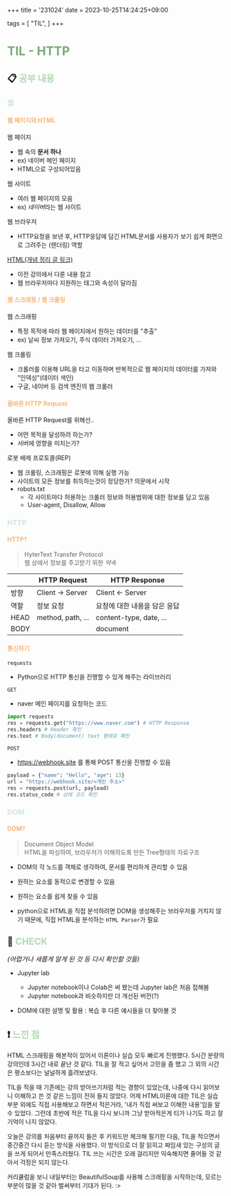 +++
title = '231024'
date = 2023-10-25T14:24:25+09:00

tags = [
    "TIL",
]
+++

<style>
g1 { color: #79AC78 }
g2 { color: #B0D9B1 }
g3 { color: #D0E7D2 }
g4 { color: #618264 }
o1 { color: #F9B572 }
w1 { color: #FAF8ED }
</style>

# <span style="color:#79AC78">TIL - HTTP</span> 

## 📋 <span style="color:#B0D9B1">공부 내용</span>


### <span style="color:#D0E7D2">웹</span>
#### <span style="color:#F9B572">웹 페이지와 HTML</span>

웹 페이지   
- 웹 속의 **문서 하나**
- ex) 네이버 메인 페이지 
- HTML으로 구성되어있음

웹 사이트
- 여러 웹 페이지의 모음 
- ex) *네이버*라는 웹 사이트

웹 브라우저
- HTTP요청을 보낸 후, HTTP응답에 담긴 HTML문서를 사용자가 보기 쉽게 화면으로 그려주는 (렌더링) 역할

[HTML(개념 정리 글 링크)](https://velog.io/@srlee056/%EB%8D%B0%EC%9D%B4%ED%84%B0-%EC%97%94%EC%A7%80%EB%8B%88%EC%96%B4%EB%A7%81-%EB%8D%B0%EB%B8%8C%EC%BD%94%EC%8A%A4-6%EC%9D%BC%EC%B0%A8) 
- 이전 강의에서 다룬 내용 참고
- 웹 브라우저마다 지원하는 태그와 속성이 달라짐


#### <span style="color:#F9B572">웹 스크래핑 / 웹 크롤링</span>
웹 스크래핑
- 특정 목적에 따라 웹 페이지에서 원하는 데이터를 "추출"
- ex) 날씨 정보 가져오기, 주식 데이터 가져오기, ...

웹 크롤링
- 크롤러를 이용해 URL을 타고 이동하며 반복적으로 웹 페이지의 데이터를 가져와 "인덱싱"(데이터 색인)
- 구글, 네이버 등 검색 엔진의 웹 크롤러


#### <span style="color:#F9B572">올바른 HTTP Request</span>

올바른 HTTP Request를 위해선..
- 어떤 목적을 달성하려 하는가?
- 서버에 영향을 미치는가?

로봇 배제 프로토콜(REP)
- 웹 크롤링, 스크래핑은 로봇에 의해 실행 가능
- 사이트의 모든 정보를 취득하는것이 정당한가? 의문에서 시작
- robots.txt
    - 각 사이트마다 허용하는 크롤러 정보와 허용범위에 대한 정보를 담고 있음
    - User-agent, Disallow, Allow

### <span style="color:#D0E7D2">HTTP</span>

#### <span style="color:#F9B572">HTTP?</span>
> HyterText Transfer Protocol   
웹 상에서 정보를 주고받기 위한 *약속*



| | HTTP Request | HTTP Response |
| --- | ---| ---|
| 방향 | Client -> Server | Client <- Server|
| 역할 | 정보 요청| 요청에 대한 내용을 담은 응답|
| HEAD| method, path, ...| content-type, date, ... |
|BODY||document|


#### <span style="color:#F9B572">통신하기</span>

`requests`
- Python으로 HTTP 통신을 진행할 수 있게 해주는 라이브러리


`GET`
- naver 메인 페이지를 요청하는 코드

```python
import requests
res = requests.get("https://www.naver.com") # HTTP Response
res.headers # Header 확인
res.text # Body(document) text 형태로 확인
```

`POST`
- <https://webhook.site> 를 통해 POST 통신을 진행할 수 있음

```python
payload = {"name": "Hello", "age": 13}
url = "https://webhook.site/<개인 주소>"
res = requests.post(url, payload)
res.status_code # 상태 코드 확인
```


### <span style="color:#D0E7D2">DOM</span>

#### <span style="color:#F9B572">DOM?</span>
> Document Object Model   
HTML을 파싱하여, 브라우저가 이해하도록 만든 Tree형태의 자료구조

- DOM의 각 노드를 객체로 생각하여, 문서를 편리하게 관리할 수 있음
- 원하는 요소를 동적으로 변경할 수 있음
- 원하는 요소를 쉽게 찾을 수 있음 


- python으로 HTML을 직접 분석하려면 DOM을 생성해주는 브라우저를 거치지 않기 때문에, 
직접 HTML을 분석하는 `HTML Parser`가 필요

## 👀 <span style="color:#B0D9B1">CHECK</span>

*<span style = "font-size:15px">(어렵거나 새롭게 알게 된 것 등 다시 확인할 것들)</span>*

- Jupyter lab 
    - Jupyter notebook이나 Colab은 써 봤는데 Jupyter lab은 처음 접해봄
    - Jupyter notebook과 비슷하지만 더 개선된 버전(?)

- DOM에 대한 설명 및 활용 : 복습 후 다른 예시들을 더 찾아볼 것
## ❗ <span style="color:#B0D9B1">느낀 점</span>

HTML 스크래핑을 해본적이 있어서 이론이나 실습 모두 빠르게 진행했다. 5시간 분량의 강의인데 3시간 내로 끝난 것 같다. TIL을 잘 적고 싶어서 고민을 좀 했고 그 외의 시간은 평소보다는 널널하게 흘려보냈다.

TIL을 적을 때 기존에는 강의 받아쓰기처럼 적는 경향이 있었는데, 나중에 다시 읽어보니 이해하고 쓴 것 같은 느낌이 전혀 들지 않았다. 어제 HTML이론에 대한 TIL은 실습 부분 외에도 직접 사용해보고 하면서 적은거라, '내가 직접 써보고 이해한 내용'임을 알 수 있었다. 그런데 초반에 적은 TIL을 다시 보니까 그냥 받아적은게 티가 나기도 하고 잘 기억이 나지 않았다.

오늘은 강의를 처음부터 끝까지 들은 후 키워드만 체크해 필기한 다음, TIL을 적으면서 중간중간 다시 듣는 방식을 사용했다. 이 방식으로 더 잘 읽히고 짜임새 있는 구성의 글을 쓰게 되어서 만족스러웠다.  TIL 쓰는 시간은 오래 걸리지만 익숙해지면 줄어들 것 같아서 걱정은 되지 않는다. 

커리큘럼을 보니 내일부터는 BeautifulSoup를 사용해 스크래핑을 시작하는데, 모르는 부분이 많을 것 같아 벌써부터 기대가 된다. :>

